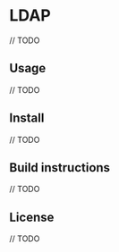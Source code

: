 # LDAP

// TODO

Usage
-----

// TODO

Install
-------

// TODO

Build instructions
-------

// TODO

License
-------

// TODO